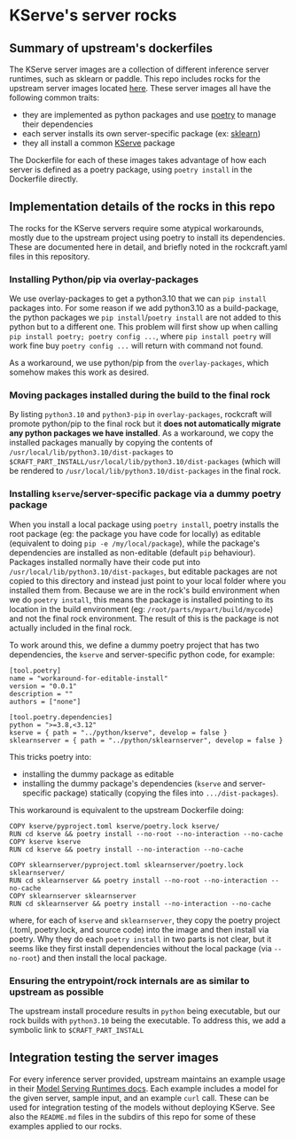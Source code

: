 # KServe's server rocks

## Summary of upstream's dockerfiles

The KServe server images are a collection of different inference server runtimes, such as sklearn or paddle.  This repo includes rocks for the upstream server images located [here](https://github.com/kserve/kserve/tree/master/python).  These server images all have the following common traits:

* they are implemented as python packages and use [poetry](https://python-poetry.org/) to manage their dependencies
* each server installs its own server-specific package (ex: [sklearn](https://github.com/kserve/kserve/tree/master/python/sklearnserver))
* they all install a common [KServe](https://github.com/kserve/kserve/tree/master/python/kserve) package

The Dockerfile for each of these images takes advantage of how each server is defined as a poetry package, using `poetry install` in the Dockerfile directly.

## Implementation details of the rocks in this repo

The rocks for the KServe servers require some atypical workarounds, mostly due to the upstream project using poetry to install its dependencies.  These are documented here in detail, and briefly noted in the rockcraft.yaml files in this repository.

### Installing Python/pip via overlay-packages

We use overlay-packages to get a python3.10 that we can `pip install` packages into.  For some reason if we add python3.10 as a build-package, the python packages we `pip install`/`poetry install` are not added to this python but to a different one.  This problem will first show up when calling `pip install poetry; poetry config ...`, where `pip install poetry` will work fine buy `poetry config ...` will return with command not found.  

As a workaround, we use python/pip from the `overlay-packages`, which somehow makes this work as desired.

### Moving packages installed during the build to the final rock

By listing `python3.10` and `python3-pip` in `overlay-packages`, rockcraft will promote python/pip to the final rock but it **does not automatically migrate any python packages we have installed**.  As a workaround, we copy the installed packages manually by copying the contents of `/usr/local/lib/python3.10/dist-packages` to `$CRAFT_PART_INSTALL/usr/local/lib/python3.10/dist-packages` (which will be rendered to `/usr/local/lib/python3.10/dist-packages` in the final rock.


### Installing `kserve`/server-specific package via a dummy poetry package

When you install a local package using `poetry install`, poetry installs the root package (eg: the package you have code for locally) as editable (equivalent to doing `pip -e /my/local/package`), while the package's dependencies are installed as non-editable (default `pip` behaviour).  Packages installed normally have their code put into `/usr/local/lib/python3.10/dist-packages`, but editable packages are not copied to this directory and instead just point to your local folder where you installed them from.  Because we are in the rock's build environment when we do `poetry install`, this means the package is installed pointing to its location in the build environment (eg: `/root/parts/mypart/build/mycode`) and not the final rock environment.  The result of this is the package is not actually included in the final rock.  

To work around this, we define a dummy poetry project that has two dependencies, the `kserve` and server-specific python code, for example:

```
[tool.poetry]
name = "workaround-for-editable-install"
version = "0.0.1"
description = ""
authors = ["none"]

[tool.poetry.dependencies]
python = ">=3.8,<3.12"
kserve = { path = "../python/kserve", develop = false }
sklearnserver = { path = "../python/sklearnserver", develop = false }
```

This tricks poetry into:
* installing the dummy package as editable
* installing the dummy package's dependencies (`kserve` and server-specific package) statically (copying the files into `.../dist-packages`).  

This workaround is equivalent to the upstream Dockerfile doing:

```
COPY kserve/pyproject.toml kserve/poetry.lock kserve/
RUN cd kserve && poetry install --no-root --no-interaction --no-cache
COPY kserve kserve
RUN cd kserve && poetry install --no-interaction --no-cache

COPY sklearnserver/pyproject.toml sklearnserver/poetry.lock sklearnserver/
RUN cd sklearnserver && poetry install --no-root --no-interaction --no-cache
COPY sklearnserver sklearnserver
RUN cd sklearnserver && poetry install --no-interaction --no-cache
```

where, for each of `kserve` and `sklearnserver`, they copy the poetry project (.toml, poetry.lock, and source code) into the image and then install via poetry.  Why they do each `poetry install` in two parts is not clear, but it seems like they first install dependencies without the local package (via `--no-root`) and then install the local package.  

### Ensuring the entrypoint/rock internals are as similar to upstream as possible

The upstream install procedure results in `python` being executable, but our rock builds with `python3.10` being the executable.  To address this, we add a symbolic link to `$CRAFT_PART_INSTALL`

## Integration testing the server images

For every inference server provided, upstream maintains an example usage in their [Model Serving Runtimes docs](https://kserve.github.io/website/master/modelserving/v1beta1/serving_runtime/).  Each example includes a model for the given server, sample input, and an example `curl` call.  These can be used for integration testing of the models without deploying KServe.  See also the `README.md` files in the subdirs of this repo for some of these examples applied to our rocks.  
